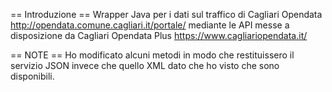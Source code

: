 
== Introduzione ==
Wrapper Java per i dati sul traffico di Cagliari Opendata http://opendata.comune.cagliari.it/portale/ 
mediante le API messe a disposizione da Cagliari Opendata Plus https://www.cagliariopendata.it/


== NOTE == 
Ho modificato alcuni metodi in modo che restituissero il servizio JSON invece che quello XML dato che ho visto che sono disponibili.

